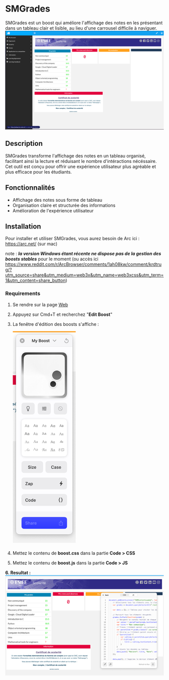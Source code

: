 # SMGrades

SMGrades est un boost qui améliore l'affichage des notes en les présentant dans un tableau clair et lisible, au lieu d'une carrousel difficile à naviguer.
![Show SGrades](./res/SMGrades_v1.png)

## Description

SMGrades transforme l'affichage des notes en un tableau organisé, facilitant ainsi la lecture et réduisant le nombre d'intéractions nécéssaire.
Cet outil est conçu pour offrir une expérience utilisateur plus agréable et plus efficace pour les étudiants.

## Fonctionnalités

- Affichage des notes sous forme de tableau
- Organisation claire et structurée des informations
- Amélioration de l'expérience utilisateur

## Installation

Pour installer et utiliser SMGrades, vous aurez besoin de Arc ici : https://arc.net/ (sur mac)

note : ***la version Windows étant récente ne dispose pas de la gestion des boosts stables*** pour le moment (ou accès ici https://www.reddit.com/r/ArcBrowser/comments/1ah08kw/comment/krdtrug/?utm_source=share&utm_medium=web3x&utm_name=web3xcss&utm_term=1&utm_content=share_button)

### Requirements

1. Se rendre sur la page [Web](https://webaurion.esiee.fr/#)

2. Appuyez sur Cmd+T et recherchez "**Edit Boost**"

3. La fenêtre d'édition des boosts s'affiche :
   <div style="display: flex; align-items: flex-end;">
       <img src="./res/editboost_window.png" alt="Edit boost window" width="200" style="margin-bottom: 10px;">
   </div>

4. Mettez le contenu de **boost.css** dans la partie **Code > CSS**

5. Mettez le contenu de **boost.js** dans la partie **Code > JS**

**6. Resultat :**
![alt text](./res/edit_boost_result.png)